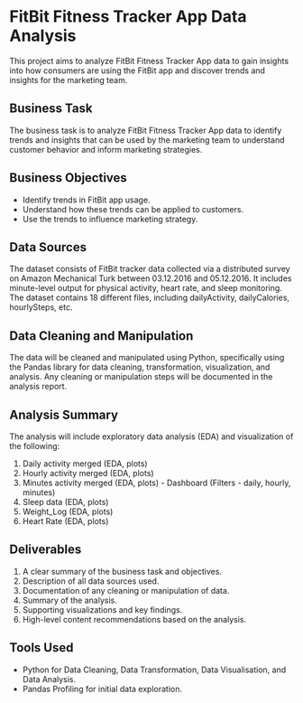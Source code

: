 # FitBit Fitness Tracker App Data Analysis

This project aims to analyze FitBit Fitness Tracker App data to gain insights into how consumers are using the FitBit app and discover trends and insights for the marketing team.

## Business Task

The business task is to analyze FitBit Fitness Tracker App data to identify trends and insights that can be used by the marketing team to understand customer behavior and inform marketing strategies.

## Business Objectives

- Identify trends in FitBit app usage.
- Understand how these trends can be applied to customers.
- Use the trends to influence marketing strategy.

## Data Sources

The dataset consists of FitBit tracker data collected via a distributed survey on Amazon Mechanical Turk between 03.12.2016 and 05.12.2016. It includes minute-level output for physical activity, heart rate, and sleep monitoring. The dataset contains 18 different files, including dailyActivity, dailyCalories, hourlySteps, etc.

## Data Cleaning and Manipulation

The data will be cleaned and manipulated using Python, specifically using the Pandas library for data cleaning, transformation, visualization, and analysis. Any cleaning or manipulation steps will be documented in the analysis report.

## Analysis Summary

The analysis will include exploratory data analysis (EDA) and visualization of the following:
1. Daily activity merged (EDA, plots)
2. Hourly activity merged (EDA, plots)
3. Minutes activity merged (EDA, plots) - Dashboard (Filters - daily, hourly, minutes)
4. Sleep data (EDA, plots)
5. Weight_Log (EDA, plots)
6. Heart Rate (EDA, plots)

## Deliverables

1. A clear summary of the business task and objectives.
2. Description of all data sources used.
3. Documentation of any cleaning or manipulation of data.
4. Summary of the analysis.
5. Supporting visualizations and key findings.
6. High-level content recommendations based on the analysis.

## Tools Used

- Python for Data Cleaning, Data Transformation, Data Visualisation, and Data Analysis.
- Pandas Profiling for initial data exploration.
